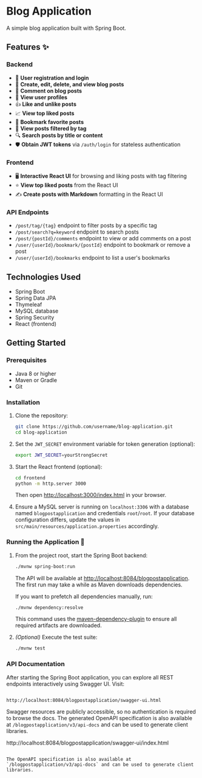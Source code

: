 # Blog Application

A simple blog application built with Spring Boot.

## Features ✨

### Backend
- 🔐 **User registration and login**
- 📝 **Create, edit, delete, and view blog posts**
- 💬 **Comment on blog posts**
- 👤 **View user profiles**
- 👍 **Like and unlike posts**
- 📈 **View top liked posts**
- 📌 **Bookmark favorite posts**
- 🔖 **View posts filtered by tag**
- 🔍 **Search posts by title or content**
- 🛡️ **Obtain JWT tokens** via `/auth/login` for stateless authentication

### Frontend
- 🖥️ **Interactive React UI** for browsing and liking posts with tag filtering
- ⭐ **View top liked posts** from the React UI
- ✍️ **Create posts with Markdown** formatting in the React UI

### API Endpoints
- `/post/tag/{tag}` endpoint to filter posts by a specific tag
- `/post/search?q=keyword` endpoint to search posts
- `/post/{postId}/comments` endpoint to view or add comments on a post
- `/user/{userId}/bookmark/{postId}` endpoint to bookmark or remove a post
- `/user/{userId}/bookmarks` endpoint to list a user's bookmarks

## Technologies Used

- Spring Boot
- Spring Data JPA
- Thymeleaf
- MySQL database
- Spring Security
- React (frontend)

## Getting Started

### Prerequisites

- Java 8 or higher
- Maven or Gradle
- Git

### Installation

1. Clone the repository:
   ```sh
   git clone https://github.com/username/blog-application.git
   cd blog-application
   ```

2. Set the `JWT_SECRET` environment variable for token generation (optional):
   ```sh
   export JWT_SECRET=yourStrongSecret
   ```

3. Start the React frontend (optional):
   ```sh
   cd frontend
   python -m http.server 3000
   ```
   Then open [http://localhost:3000/index.html](http://localhost:3000/index.html) in your browser.

4. Ensure a MySQL server is running on `localhost:3306` with a database named
   `blogpostapplication` and credentials `root`/`root`. If your database
   configuration differs, update the values in
   `src/main/resources/application.properties` accordingly.

### Running the Application 🚀

1. From the project root, start the Spring Boot backend:
   ```sh
   ./mvnw spring-boot:run
   ```
   The API will be available at [http://localhost:8084/blogpostapplication](http://localhost:8084/blogpostapplication).
   The first run may take a while as Maven downloads dependencies.

   If you want to prefetch all dependencies manually, run:
   ```sh
   ./mvnw dependency:resolve
   ```
   This command uses the [maven-dependency-plugin](https://mvnrepository.com/artifact/org.apache.maven.plugins/maven-dependency-plugin) to ensure all required artifacts are downloaded.

2. *(Optional)* Execute the test suite:
   ```sh
   ./mvnw test
   ```


### API Documentation

After starting the Spring Boot application, you can explore all REST endpoints interactively using Swagger UI. Visit:

```

http://localhost:8084/blogpostapplication/swagger-ui.html
```

Swagger resources are publicly accessible, so no authentication is required to browse the docs. The generated OpenAPI specification is also available at `/blogpostapplication/v3/api-docs` and can be used to generate client libraries.

http://localhost:8084/blogpostapplication/swagger-ui/index.html
```

The OpenAPI specification is also available at `/blogpostapplication/v3/api-docs` and can be used to generate client libraries.


